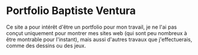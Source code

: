 # Portfolio Baptiste Ventura

Ce site a pour intérêt d'être un portfolio pour mon travail, je ne l'ai pas conçut uniquement pour montrer mes sites web (qui sont peu nombreux à être montrable pour l'instant), mais aussi d'autres travaux que j'effectuerais, comme des dessins ou des jeux.
